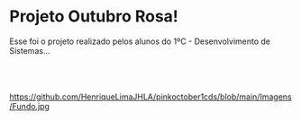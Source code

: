 # Projeto Outubro Rosa!
Esse foi o projeto realizado pelos alunos do 1ºC - Desenvolvimento de Sistemas... 
<br><br><br><br>

https://github.com/HenriqueLimaJHLA/pinkoctober1cds/blob/main/Imagens/Fundo.jpg
